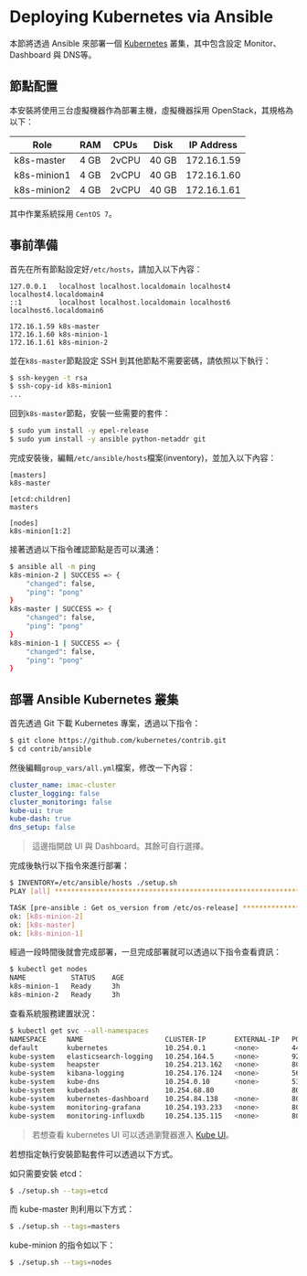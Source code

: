 # Deploying Kubernetes via Ansible
本節將透過 Ansible 來部署一個 [Kubernetes](https://github.com/kubernetes/contrib/tree/master/ansible) 叢集，其中包含設定 Monitor、Dashboard 與 DNS等。

## 節點配置
本安裝將使用三台虛擬機器作為部署主機，虛擬機器採用 OpenStack，其規格為以下：

|Role       |RAM   |CPUs |Disk |IP Address |
|-----------|------|-----|-----|-----------|
|k8s-master | 4 GB |2vCPU|40 GB|172.16.1.59|
|k8s-minion1| 4 GB |2vCPU|40 GB|172.16.1.60|
|k8s-minion2| 4 GB |2vCPU|40 GB|172.16.1.61|

其中作業系統採用 ```CentOS 7```。

## 事前準備
首先在所有節點設定好```/etc/hosts```，請加入以下內容：
```
127.0.0.1   localhost localhost.localdomain localhost4 localhost4.localdomain4
::1         localhost localhost.localdomain localhost6 localhost6.localdomain6

172.16.1.59 k8s-master
172.16.1.60 k8s-minion-1
172.16.1.61 k8s-minion-2
```

並在```k8s-master```節點設定 SSH 到其他節點不需要密碼，請依照以下執行：
```sh
$ ssh-keygen -t rsa
$ ssh-copy-id k8s-minion1
...
```

回到```k8s-master```節點，安裝一些需要的套件：
```sh
$ sudo yum install -y epel-release
$ sudo yum install -y ansible python-netaddr git
```

完成安裝後，編輯```/etc/ansible/hosts```檔案(inventory)，並加入以下內容：
```
[masters]
k8s-master

[etcd:children]
masters

[nodes]
k8s-minion[1:2]
```

接著透過以下指令確認節點是否可以溝通：
```sh
$ ansible all -m ping
k8s-minion-2 | SUCCESS => {
    "changed": false,
    "ping": "pong"
}
k8s-master | SUCCESS => {
    "changed": false,
    "ping": "pong"
}
k8s-minion-1 | SUCCESS => {
    "changed": false,
    "ping": "pong"
}
```

## 部署 Ansible Kubernetes 叢集
首先透過 Git 下載 Kubernetes 專案，透過以下指令：
```sh
$ git clone https://github.com/kubernetes/contrib.git
$ cd contrib/ansible
```

然後編輯```group_vars/all.yml```檔案，修改一下內容：
```yaml
cluster_name: imac-cluster
cluster_logging: false
cluster_monitoring: false
kube-ui: true
kube-dash: true
dns_setup: false
```
> 這邊指開啟 UI 與 Dashboard。其餘可自行選擇。

完成後執行以下指令來進行部署：
```sh
$ INVENTORY=/etc/ansible/hosts ./setup.sh
PLAY [all] *********************************************************************

TASK [pre-ansible : Get os_version from /etc/os-release] ***********************
ok: [k8s-minion-2]
ok: [k8s-master]
ok: [k8s-minion-1]
```

經過一段時間後就會完成部署，一旦完成部署就可以透過以下指令查看資訊：
```sh
$ kubectl get nodes
NAME           STATUS    AGE
k8s-minion-1   Ready     3h
k8s-minion-2   Ready     3h
```

查看系統服務建置狀況：
```sh
$ kubectl get svc --all-namespaces
NAMESPACE     NAME                    CLUSTER-IP       EXTERNAL-IP   PORT(S)             AGE
default       kubernetes              10.254.0.1       <none>        443/TCP             3h
kube-system   elasticsearch-logging   10.254.164.5     <none>        9200/TCP            3h
kube-system   heapster                10.254.213.162   <none>        80/TCP              3h
kube-system   kibana-logging          10.254.176.124   <none>        5601/TCP            3h
kube-system   kube-dns                10.254.0.10      <none>        53/UDP,53/TCP       3h
kube-system   kubedash                10.254.68.80                   80/TCP              3h
kube-system   kubernetes-dashboard    10.254.84.138    <none>        80/TCP              3h
kube-system   monitoring-grafana      10.254.193.233   <none>        80/TCP              3h
kube-system   monitoring-influxdb     10.254.135.115   <none>        8083/TCP,8086/TCP   3h
```
> 若想查看 kubernetes UI 可以透過瀏覽器進入 [Kube UI](http://k8s-master:8080/ui)。

若想指定執行安裝節點套件可以透過以下方式。

如只需要安裝 etcd：
```sh
$ ./setup.sh --tags=etcd
```

而 kube-master 則利用以下方式：
```sh
$ ./setup.sh --tags=masters
```

kube-minion 的指令如以下：
```sh
$ ./setup.sh --tags=nodes
```
